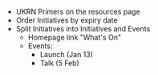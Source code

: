 * UKRN Primers on the resources page
* Order Initiatives by expiry date
* Split Initiatives into Initiatives and Events
    * Homepage link "What's On"
    * Events:
        * Launch (Jan 13)
        * Talk (5 Feb)